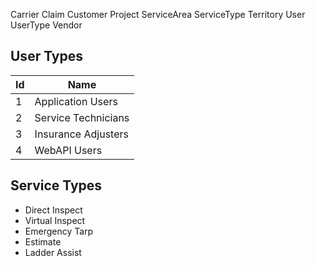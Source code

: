 Carrier
Claim
Customer
Project
ServiceArea
ServiceType
Territory
User
UserType
Vendor


## User Types

| Id  | Name                |
| --- | ------------------- |
| 1   | Application Users   |
| 2   | Service Technicians |
| 3   | Insurance Adjusters |
| 4   | WebAPI Users        |


## Service Types

- Direct Inspect
- Virtual Inspect
- Emergency Tarp
- Estimate
- Ladder Assist
